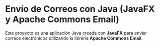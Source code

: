 # Envío de Correos con Java (JavaFX y Apache Commons Email)

Este proyecto es una aplicación Java creada con **JavaFX** para enviar correos electrónicos utilizando la librería **Apache Commons Email**.
